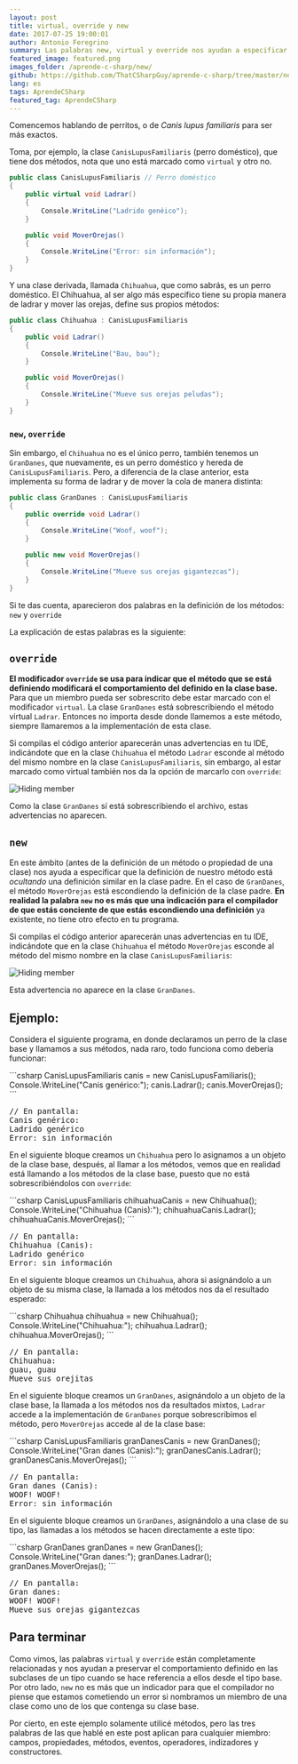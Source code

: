 ```yaml
---
layout: post
title: virtual, override y new
date: 2017-07-25 19:00:01
author: Antonio Feregrino
summary: Las palabras new, virtual y override nos ayudan a especificar el comportamiento de los miembros de clases y sus subclases.
featured_image: featured.png
images_folder: /aprende-c-sharp/new/
github: https://github.com/ThatCSharpGuy/aprende-c-sharp/tree/master/new
lang: es
tags: AprendeCSharp
featured_tag: AprendeCSharp
---
```


Comencemos hablando de perritos, o de *Canis lupus familiaris* para ser más exactos.  

Toma, por ejemplo, la clase `CanisLupusFamiliaris` (perro doméstico), que tiene dos métodos, nota que uno está marcado como `virtual` y otro no. 

```csharp  
public class CanisLupusFamiliaris // Perro doméstico
{
    public virtual void Ladrar()
    {
        Console.WriteLine("Ladrido genéico");
    }

    public void MoverOrejas()
    {
        Console.WriteLine("Error: sin información");
    }
}
```  

Y una clase derivada, llamada `Chihuahua`, que como sabrás, es un perro doméstico. El Chihuahua, al ser algo más específico tiene su propia manera de ladrar y mover las orejas, define sus propios métodos:

```csharp  
public class Chihuahua : CanisLupusFamiliaris
{
    public void Ladrar()
    {
        Console.WriteLine("Bau, bau");
    }

    public void MoverOrejas()
    {
        Console.WriteLine("Mueve sus orejas peludas");
    }
}
```  

### `new`, `override` 

Sin embargo, el `Chihuahua` no es el único perro, también tenemos un `GranDanes`, que nuevamente, es un perro doméstico y hereda de `CanisLupusFamiliaris`. Pero, a diferencia de la clase anterior, esta implementa su forma de ladrar y de mover la cola de manera distinta:

```csharp  
public class GranDanes : CanisLupusFamiliaris
{
    public override void Ladrar()
    {
        Console.WriteLine("Woof, woof");
    }

    public new void MoverOrejas()
    {
        Console.WriteLine("Mueve sus orejas gigantezcas");
    }
}
```  

Si te das cuenta, aparecieron dos palabras en la definición de los métodos: `new` y `override` 

La explicación de estas palabras es la siguiente:  

## `override`  

**El modificador `override` se usa para indicar que el método que se está definiendo modificará el comportamiento del definido en la clase base.** Para que un miembro pueda ser sobrescrito debe estar marcado con el modificador `virtual`. La clase `GranDanes` está sobrescribiendo el método virtual `Ladrar`. Entonces no importa desde donde llamemos a este método, siempre llamaremos a la implementación de esta clase.

Si compilas el código anterior aparecerán unas advertencias en tu IDE, indicándote que en la clase `Chihuahua` el método `Ladrar` esconde al método del mismo nombre en la clase `CanisLupusFamiliaris`, sin embargo, al estar marcado como virtual también nos da la opción de marcarlo con `override`:

<img src="/images/aprende-c-sharp__new__overrideWarning.jpg" title="Hiding member" />

Como la clase `GranDanes` sí está sobrescribiendo el archivo, estas advertencias no aparecen.

## `new`  

En este ámbito (antes de la definición de un método o propiedad de una clase) nos ayuda a especificar que la definición de nuestro método está *ocultando* una definición similar en la clase padre. En el caso de `GranDanes`, el método `MoverOrejas` está escondiendo la definición de la clase padre. **En realidad la palabra `new` no es más que una indicación para el compilador de que estás conciente de que estás escondiendo una definición** ya existente, no tiene otro efecto en tu programa.

Si compilas el código anterior aparecerán unas advertencias en tu IDE, indicándote que en la clase `Chihuahua` el método `MoverOrejas` esconde al método del mismo nombre en la clase `CanisLupusFamiliaris`:

<img src="/images/aprende-c-sharp__new__newWarning.jpg" title="Hiding member" />

Esta advertencia no aparece en la clase `GranDanes`.

## Ejemplo:

Considera el siguiente programa, en donde declaramos un perro de la clase base y llamamos a sus métodos, nada raro, todo funciona como debería funcionar:  

  <div class="wrapper pure-g">
      <div class="pure-u-1 pure-u-md-14-24">
```csharp  
CanisLupusFamiliaris canis = new CanisLupusFamiliaris();
Console.WriteLine("Canis genérico:");
canis.Ladrar();
canis.MoverOrejas();
```  
      </div>
      <div class="pure-u-1 pure-u-md-10-24">
<pre>
// En pantalla:
Canis genérico:
Ladrido genérico
Error: sin información
</pre>
      </div>
  </div>

En el siguiente bloque creamos un `Chihuahua` pero lo asignamos a un objeto de la clase base, después, al llamar a los métodos, vemos que en realidad está llamando a los métodos de la clase base, puesto que no está sobrescribiéndolos con `override`:  

  <div class="wrapper pure-g">
      <div class="pure-u-1 pure-u-md-14-24">
```csharp  
CanisLupusFamiliaris chihuahuaCanis = new Chihuahua();
Console.WriteLine("Chihuahua (Canis):");
chihuahuaCanis.Ladrar();
chihuahuaCanis.MoverOrejas();
```  
      </div>
      <div class="pure-u-1 pure-u-md-10-24">
<pre>
// En pantalla:
Chihuahua (Canis):
Ladrido genérico
Error: sin información
</pre>  
      </div>
  </div>

En el siguiente bloque creamos un `Chihuahua`, ahora si asignándolo a un objeto de su misma clase, la llamada a los métodos nos da el resultado esperado:  

  <div class="wrapper pure-g">
      <div class="pure-u-1 pure-u-md-14-24">
```csharp  
Chihuahua chihuahua = new Chihuahua();
Console.WriteLine("Chihuahua:");
chihuahua.Ladrar();
chihuahua.MoverOrejas();
```  
      </div>
      <div class="pure-u-1 pure-u-md-10-24">
<pre>
// En pantalla:
Chihuahua:
guau, guau
Mueve sus orejitas
</pre> 
      </div>
  </div>  

En el siguiente bloque creamos un `GranDanes`, asignándolo a un objeto de la clase base, la llamada a los métodos nos da resultados mixtos, `Ladrar` accede a la implementación de `GranDanes` porque sobrescribimos el método, pero `MoverOrejas` accede al de la clase base:  

  <div class="wrapper pure-g">
      <div class="pure-u-1 pure-u-md-14-24">
```csharp  
CanisLupusFamiliaris granDanesCanis = new GranDanes();
Console.WriteLine("Gran danes (Canis):");
granDanesCanis.Ladrar();
granDanesCanis.MoverOrejas();
```  
      </div>
      <div class="pure-u-1 pure-u-md-10-24">
<pre>
// En pantalla:
Gran danes (Canis):
WOOF! WOOF!
Error: sin información
</pre>
      </div>
  </div>  

En el siguiente bloque creamos un `GranDanes`, asignándolo a una clase de su tipo, las llamadas a los métodos se hacen directamente a este tipo: 
  
  <div class="wrapper pure-g">
      <div class="pure-u-1 pure-u-md-14-24">
```csharp  
GranDanes granDanes = new GranDanes();
Console.WriteLine("Gran danes:");
granDanes.Ladrar();
granDanes.MoverOrejas();
```  
      </div>
      <div class="pure-u-1 pure-u-md-10-24">
<pre>
// En pantalla:
Gran danes:
WOOF! WOOF!
Mueve sus orejas gigantezcas
</pre> 
      </div>
  </div>  

## Para terminar  

Como vimos, las palabras `virtual` y `override` están completamente relacionadas y nos ayudan a preservar el comportamiento definido en las subclases de un tipo cuando se hace referencia a ellos desde el tipo base. Por otro lado, `new` no es más que un indicador para que el compilador no piense que estamos cometiendo un error si nombramos un miembro de una clase como uno de los que contenga su clase base.  

Por cierto, en este ejemplo solamente utilicé métodos, pero las tres palabras de las que hablé en este post aplican para cualquier miembro: campos, propiedades, métodos, eventos, operadores, indizadores y constructores.
